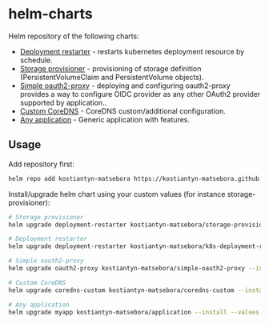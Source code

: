 # helm-charts
Helm repository of the following charts:

* [Deployment restarter](https://github.com/kostiantyn-matsebora/helm-k8s-deployment-restarter) -  restarts kubernetes deployment resource by schedule.
* [Storage provisioner](https://github.com/kostiantyn-matsebora/helm-storage-provisioner) - provisioning of storage definition (PersistentVolumeClaim and PersistentVolume objects).
* [Simple oauth2-proxy](https://github.com/kostiantyn-matsebora/helm-simple-oauth2-proxy) - deploying and configuring oauth2-proxy provides a way to configure OIDC provider as any other OAuth2 provider supported by application..
* [Custom CoreDNS](https://github.com/kostiantyn-matsebora/helm-coredns-custom) - CoreDNS custom/additional configuration.
* [Any application](https://github.com/kostiantyn-matsebora/helm-generic-application) - Generic application with features.

## Usage

Add repository first:

```bash
helm repo add kostiantyn-matsebora https://kostiantyn-matsebora.github.io/helm-charts/
```

Install/upgrade helm chart using your custom values (for instance storage-provisioner):
```bash
# Storage provisioner
helm upgrade deployment-restarter kostiantyn-matsebora/storage-provisioner --install --values ./custom-values.yaml

# Deployment restarter
helm upgrade deployment-restarter kostiantyn-matsebora/k8s-deployment-restarter --install --values ./custom-values.yaml

# Simple oauth2-proxy
helm upgrade oauth2-proxy kostiantyn-matsebora/simple-oauth2-proxy --install --values ./custom-values.yaml

# Custom CoreDNS
helm upgrade coredns-custom kostiantyn-matsebora/coredns-custom --install --values ./custom-values.yaml

# Any application
helm upgrade myapp kostiantyn-matsebora/application --install --values ./custom-values.yaml
```

